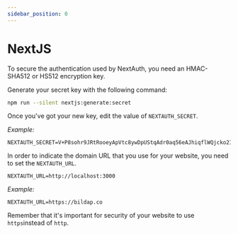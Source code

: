 ```yaml
---
sidebar_position: 0
---
```


# NextJS

To secure the authentication used by NextAuth, you need an HMAC-SHA512 or HS512 encryption key.

Generate your secret key with the following command:

```bash
npm run --silent nextjs:generate:secret
```

Once you've got your new key, edit the value of `NEXTAUTH_SECRET`.

_Example:_

```properties
NEXTAUTH_SECRET=V+P8sohr9JRtRooeyApVtc8ywDpUStqAdr0aq56eAJhiqflWQjcko2Ihs56/4JiSkFWdeL9GuWY7VgI5RFpEhQ==
```

In order to indicate the domain URL that you use for your website, you need to set the `NEXTAUTH_URL`.

```properties
NEXTAUTH_URL=http://localhost:3000
```

_Example:_

```properties
NEXTAUTH_URL=https://bildap.co
```

Remember that it's important for security of your website to use `https`instead of `http`.&#x20;
